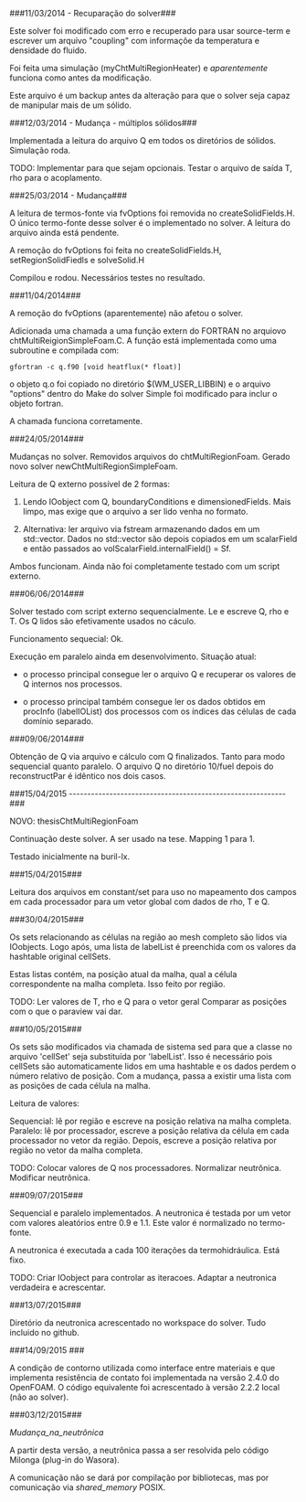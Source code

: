 ###11/03/2014 - Recuparação do solver###

Este solver foi modificado com erro e recuperado para usar source-term 
e escrever um arquivo "coupling" com informaçõe da temperatura 
e densidade do fluido.

Foi feita uma simulação (myChtMultiRegionHeater) e *aparentemente* 
funciona como antes da modificação.

Este arquivo é um backup antes da alteração para que o solver seja 
capaz de manipular mais de um sólido.

###12/03/2014 - Mudança - múltiplos sólidos###

Implementada a leitura do arquivo Q em todos os diretórios de sólidos.
Simulação roda.

TODO: Implementar para que sejam opcionais.
      Testar o arquivo de saída T, rho para o acoplamento.

###25/03/2014 - Mudança###

A leitura de termos-fonte via fvOptions foi removida no 
createSolidFields.H. O único termo-fonte desse solver é o 
implementado no solver. A leitura do arquivo ainda está 
pendente.

A remoção do fvOptions foi feita no createSolidFields.H, 
setRegionSolidFiedls e solveSolid.H

Compilou e rodou. Necessários testes no resultado.

###11/04/2014###

A remoção do fvOptions (aparentemente) não afetou o 
solver.

Adicionada uma chamada a uma função extern do FORTRAN 
no arquiovo chtMultiReigionSimpleFoam.C. A função está 
implementada como uma subroutine e compilada com:

    gfortran -c q.f90 [void heatflux(* float)]

o objeto q.o foi copiado no diretório 
$(WM_USER_LIBBIN) e o arquivo "options" 
dentro do Make do solver Simple 
foi modificado para inclur o objeto fortran.

A chamada funciona corretamente.

###24/05/2014###

Mudanças no solver. Removidos arquivos do chtMultiRegionFoam.
Gerado novo solver newChtMultiRegionSimpleFoam.

Leitura de Q externo possível de 2 formas:

1. Lendo IOobject com Q, boundaryConditions e dimensionedFields.
   Mais limpo, mas exige que o arquivo a ser lido venha no formato.

2. Alternativa: ler arquivo via fstream armazenando dados em um 
   std::vector. Dados no std::vector são depois copiados em um
   scalarField e então passados ao 
       volScalarField.internalField() = Sf.

Ambos funcionam. Ainda não foi completamente testado com um script 
externo.

###06/06/2014###

Solver testado com script externo sequencialmente. 
Le e escreve Q, rho e T. Os Q lidos são efetivamente usados no cáculo.

Funcionamento sequecial: Ok.

Execução em paralelo ainda em desenvolvimento. Situação atual:

* o processo principal consegue ler o arquivo Q e recuperar os 
valores de Q internos nos processos.

* o processo principal também consegue ler os dados obtidos 
em procInfo (labelIOList) dos processos com os índices das células 
de cada domínio separado.

###09/06/2014###

Obtenção de Q via arquivo e cálculo com Q finalizados.
Tanto para modo sequencial quanto paralelo.
O arquivo Q no diretório 10/fuel depois do reconstructPar 
é idêntico nos dois casos.

###15/04/2015 -----------------------------------------------------------###

NOVO: thesisChtMultiRegionFoam

Continuação deste solver. A ser usado na tese.
Mapping 1 para 1.

Testado inicialmente na buril-lx.

###15/04/2015###

Leitura dos arquivos em constant/set para uso no mapeamento dos campos
em cada processador para um vetor global com dados de rho, T e Q.

###30/04/2015###

Os sets relacionando as células na região ao mesh completo são lidos
via IOobjects.
Logo após, uma lista de labelList é preenchida com os valores da hashtable
original cellSets.

Estas listas contém, na posição atual da malha, qual a célula correspondente
na malha completa. Isso feito por região.

TODO: Ler valores de T, rho e Q para o vetor geral
      Comparar as posições com o que o paraview vai dar.
      
###10/05/2015###

Os sets são modificados via chamada de sistema sed para que a classe
no arquivo 'cellSet' seja substituída por 'labelList'. Isso é necessário
pois cellSets são automaticamente lidos em uma hashtable e os dados
perdem o número relativo de posição. Com a mudança, passa a existir uma
lista com as posições de cada célula na malha.

Leitura de valores:

Sequencial: lê por região e escreve na posição relativa na malha completa.
Paralelo: lê por processador, escreve a posição relativa da célula em cada
	  processador no vetor da região. Depois, escreve a posição relativa
	  por região no vetor da malha completa.

TODO: Colocar valores de Q nos processadores.
      Normalizar neutrônica.
      Modificar neutrônica.

###09/07/2015###

Sequencial e paralelo implementados.
A neutronica é testada por um vetor com valores aleatórios entre 0.9 e 1.1.
Este valor é normalizado no termo-fonte.

A neutronica é executada a cada 100 iterações da termohidráulica. Está fixo.

TODO: Criar IOobject para controlar as iteracoes.
      Adaptar a neutronica verdadeira e acrescentar.
     
###13/07/2015###

Diretório da neutronica acrescentado no workspace do solver.
Tudo incluido no github.

###14/09/2015 ###

A condição de contorno utilizada como interface entre materiais 
e que implementa resistência de contato foi implementada na 
versão 2.4.0 do OpenFOAM. O código equivalente foi acrescentado 
à versão 2.2.2 local (não ao solver).

###03/12/2015###

_Mudança_na_neutrônica_

A partir desta versão, a neutrônica passa a ser resolvida pelo
código Milonga (plug-in do Wasora).

A comunicação não se dará por compilação por bibliotecas, mas 
por comunicação via _shared_memory_ POSIX.
 
